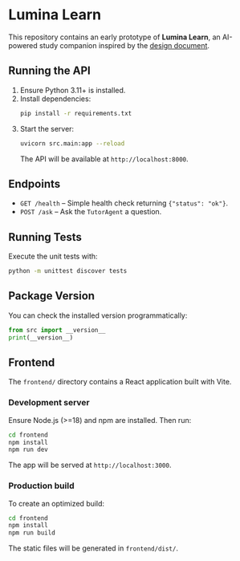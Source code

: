 # Lumina Learn

This repository contains an early prototype of **Lumina Learn**, an AI-powered study companion inspired by the [design document](docs/design.md).

## Running the API

1. Ensure Python 3.11+ is installed.
2. Install dependencies:
   ```bash
   pip install -r requirements.txt
   ```
3. Start the server:
   ```bash
   uvicorn src.main:app --reload
   ```
   The API will be available at `http://localhost:8000`.

## Endpoints

- `GET /health` – Simple health check returning `{"status": "ok"}`.
- `POST /ask` – Ask the `TutorAgent` a question.

## Running Tests

Execute the unit tests with:

```bash
python -m unittest discover tests
```

## Package Version

You can check the installed version programmatically:

```python
from src import __version__
print(__version__)
```

## Frontend

The `frontend/` directory contains a React application built with Vite.

### Development server

Ensure Node.js (>=18) and npm are installed. Then run:

```bash
cd frontend
npm install
npm run dev
```

The app will be served at `http://localhost:3000`.

### Production build

To create an optimized build:

```bash
cd frontend
npm install
npm run build
```

The static files will be generated in `frontend/dist/`.

